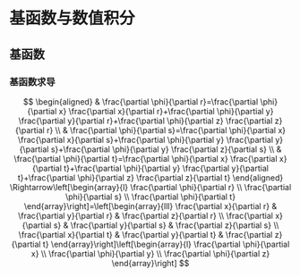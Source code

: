 # 基函数与数值积分


## 基函数


### 基函数求导


$$
\begin{aligned}
& \frac{\partial \phi}{\partial r}=\frac{\partial \phi}{\partial x} \frac{\partial x}{\partial r}+\frac{\partial \phi}{\partial y} \frac{\partial y}{\partial r}+\frac{\partial \phi}{\partial z} \frac{\partial z}{\partial r} \\
& \frac{\partial \phi}{\partial s}=\frac{\partial \phi}{\partial x} \frac{\partial x}{\partial s}+\frac{\partial \phi}{\partial y} \frac{\partial y}{\partial s}+\frac{\partial \phi}{\partial y} \frac{\partial z}{\partial s} \\
& \frac{\partial \phi}{\partial t}=\frac{\partial \phi}{\partial x} \frac{\partial x}{\partial t}+\frac{\partial \phi}{\partial y} \frac{\partial y}{\partial t}+\frac{\partial \phi}{\partial z} \frac{\partial z}{\partial t}
\end{aligned} \Rightarrow\left[\begin{array}{l}
\frac{\partial \phi}{\partial r} \\
\frac{\partial \phi}{\partial s} \\
\frac{\partial \phi}{\partial t}
\end{array}\right]=\left[\begin{array}{lll}
\frac{\partial x}{\partial r} & \frac{\partial y}{\partial r} & \frac{\partial z}{\partial r} \\
\frac{\partial x}{\partial s} & \frac{\partial y}{\partial s} & \frac{\partial z}{\partial s} \\
\frac{\partial x}{\partial t} & \frac{\partial y}{\partial t} & \frac{\partial z}{\partial t}
\end{array}\right]\left[\begin{array}{l}
\frac{\partial \phi}{\partial x} \\
\frac{\partial \phi}{\partial y} \\
\frac{\partial \phi}{\partial z}
\end{array}\right]
$$
<!--stackedit_data:
eyJoaXN0b3J5IjpbLTc2MzU1MDAwMSwtMTg5Nzg4OTYzMSwtOT
E0MTMxMjgzXX0=
-->